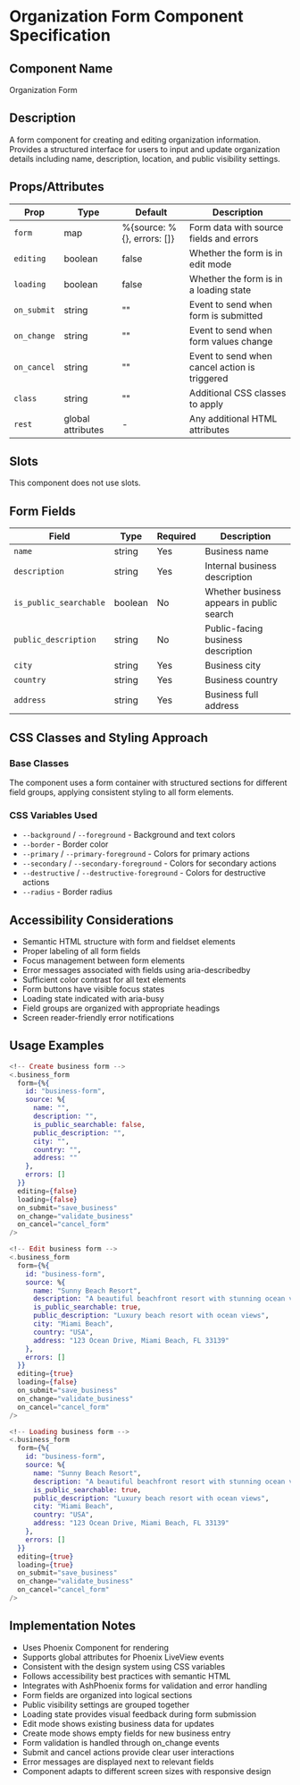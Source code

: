 # Organization Form Component Specification

## Component Name
Organization Form

## Description
A form component for creating and editing organization information. Provides a structured interface for users to input and update organization details including name, description, location, and public visibility settings.

## Props/Attributes
| Prop | Type | Default | Description |
|------|------|---------|-------------|
| `form` | map | %{source: %{}, errors: []} | Form data with source fields and errors |
| `editing` | boolean | false | Whether the form is in edit mode |
| `loading` | boolean | false | Whether the form is in a loading state |
| `on_submit` | string | "" | Event to send when form is submitted |
| `on_change` | string | "" | Event to send when form values change |
| `on_cancel` | string | "" | Event to send when cancel action is triggered |
| `class` | string | "" | Additional CSS classes to apply |
| `rest` | global attributes | - | Any additional HTML attributes |

## Slots
This component does not use slots.

## Form Fields
| Field | Type | Required | Description |
|-------|------|----------|-------------|
| `name` | string | Yes | Business name |
| `description` | string | Yes | Internal business description |
| `is_public_searchable` | boolean | No | Whether business appears in public search |
| `public_description` | string | No | Public-facing business description |
| `city` | string | Yes | Business city |
| `country` | string | Yes | Business country |
| `address` | string | Yes | Business full address |

## CSS Classes and Styling Approach
### Base Classes
The component uses a form container with structured sections for different field groups, applying consistent styling to all form elements.

### CSS Variables Used
- `--background` / `--foreground` - Background and text colors
- `--border` - Border color
- `--primary` / `--primary-foreground` - Colors for primary actions
- `--secondary` / `--secondary-foreground` - Colors for secondary actions
- `--destructive` / `--destructive-foreground` - Colors for destructive actions
- `--radius` - Border radius

## Accessibility Considerations
- Semantic HTML structure with form and fieldset elements
- Proper labeling of all form fields
- Focus management between form elements
- Error messages associated with fields using aria-describedby
- Sufficient color contrast for all text elements
- Form buttons have visible focus states
- Loading state indicated with aria-busy
- Field groups are organized with appropriate headings
- Screen reader-friendly error notifications

## Usage Examples
```heex
<!-- Create business form -->
<.business_form
  form={%{
    id: "business-form",
    source: %{
      name: "",
      description: "",
      is_public_searchable: false,
      public_description: "",
      city: "",
      country: "",
      address: ""
    },
    errors: []
  }}
  editing={false}
  loading={false}
  on_submit="save_business"
  on_change="validate_business"
  on_cancel="cancel_form"
/>

<!-- Edit business form -->
<.business_form
  form={%{
    id: "business-form",
    source: %{
      name: "Sunny Beach Resort",
      description: "A beautiful beachfront resort with stunning ocean views and world-class amenities.",
      is_public_searchable: true,
      public_description: "Luxury beach resort with ocean views",
      city: "Miami Beach",
      country: "USA",
      address: "123 Ocean Drive, Miami Beach, FL 33139"
    },
    errors: []
  }}
  editing={true}
  loading={false}
  on_submit="save_business"
  on_change="validate_business"
  on_cancel="cancel_form"
/>

<!-- Loading business form -->
<.business_form
  form={%{
    id: "business-form",
    source: %{
      name: "Sunny Beach Resort",
      description: "A beautiful beachfront resort with stunning ocean views and world-class amenities.",
      is_public_searchable: true,
      public_description: "Luxury beach resort with ocean views",
      city: "Miami Beach",
      country: "USA",
      address: "123 Ocean Drive, Miami Beach, FL 33139"
    },
    errors: []
  }}
  editing={true}
  loading={true}
  on_submit="save_business"
  on_change="validate_business"
  on_cancel="cancel_form"
/>
```

## Implementation Notes
- Uses Phoenix Component for rendering
- Supports global attributes for Phoenix LiveView events
- Consistent with the design system using CSS variables
- Follows accessibility best practices with semantic HTML
- Integrates with AshPhoenix forms for validation and error handling
- Form fields are organized into logical sections
- Public visibility settings are grouped together
- Loading state provides visual feedback during form submission
- Edit mode shows existing business data for updates
- Create mode shows empty fields for new business entry
- Form validation is handled through on_change events
- Submit and cancel actions provide clear user interactions
- Error messages are displayed next to relevant fields
- Component adapts to different screen sizes with responsive design